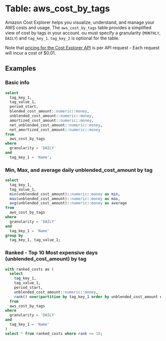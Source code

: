 # Table: aws_cost_by_tags

Amazon Cost Explorer helps you visualize, understand, and manage your AWS costs and usage. The `aws_cost_by_tags` table provides a simplified view of cost by tags in your account. ou must specify a granularity (`MONTHLY`, `DAILY`) and `tag_key_1`. `tag_key_2` is optional for the table.

Note that [pricing for the Cost Explorer API](https://aws.amazon.com/aws-cost-management/pricing/) is per API request - Each request will incur a cost of $0.01.

## Examples

### Basic info

```sql
select
  tag_key_1,
  tag_value_1,
  period_start,
  blended_cost_amount::numeric::money,
  unblended_cost_amount::numeric::money,
  amortized_cost_amount::numeric::money,
  net_unblended_cost_amount::numeric::money,
  net_amortized_cost_amount::numeric::money
from
  aws_cost_by_tags
where
  granularity = 'DAILY'
and
  tag_key_1 = 'Name';
```

### Min, Max, and average daily unblended_cost_amount by tag

```sql
select
  tag_key_1,
  tag_value_1,
  min(unblended_cost_amount)::numeric::money as min,
  max(unblended_cost_amount)::numeric::money as max,
  avg(unblended_cost_amount)::numeric::money as average
from
  aws_cost_by_tags
where
  granularity = 'DAILY'
and
  tag_key_1 = 'Name'
group by
  tag_key_1, tag_value_1;
```

### Ranked - Top 10 Most expensive days (unblended_cost_amount) by tag

```sql
with ranked_costs as (
  select
    tag_key_1,
    tag_value_1,
    period_start,
    unblended_cost_amount::numeric::money,
    rank() over(partition by tag_key_1 order by unblended_cost_amount desc)
  from
  aws_cost_by_tags
where
  granularity = 'DAILY'
and
  tag_key_1 = 'Name'
)
select * from ranked_costs where rank <= 10;
```
